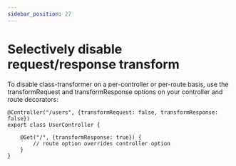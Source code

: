 ```yaml
---
sidebar_position: 27
---
```


# Selectively disable request/response transform

To disable class-transformer on a per-controller or per-route basis, use the transformRequest and transformResponse options on your controller and route decorators:

```
@Controller("/users", {transformRequest: false, transformResponse: false})
export class UserController {

    @Get("/", {transformResponse: true}) {
        // route option overrides controller option
    }
}
```
